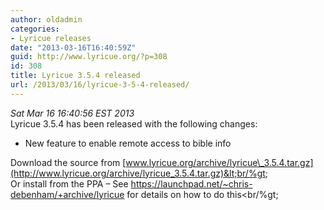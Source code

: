 ```yaml
---
author: oldadmin
categories:
- Lyricue releases
date: "2013-03-16T16:40:59Z"
guid: http://www.lyricue.org/?p=308
id: 308
title: Lyricue 3.5.4 released
url: /2013/03/16/lyricue-3-5-4-released/
---
```


 *Sat Mar 16 16:40:56 EST 2013*   
Lyricue 3.5.4 has been released with the following changes:

- New feature to enable remote access to bible info

Download the source from [www.lyricue.org/archive/lyricue\_3.5.4.tar.gz](http://www.lyricue.org/archive/lyricue_3.5.4.tar.gz)&lt;br/%gt;  
Or install from the PPA – See <https://launchpad.net/~chris-debenham/+archive/lyricue> for details on how to do this&lt;br/%gt;